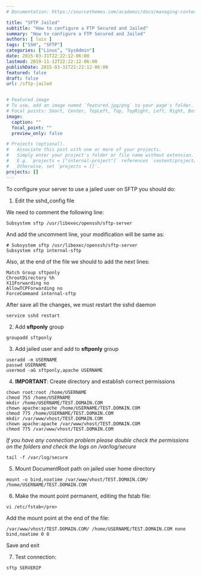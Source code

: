 ```yaml
---
# Documentation: https://sourcethemes.com/academic/docs/managing-content/

title: "SFTP Jailed"
subtitle: "How to configure a FTP Secured and Jailed"
summary: "How to configure a FTP Secured and Jailed"
authors: [ luis ]
tags: ["SSH", "SFTP"]
categories: ["Linux", "SysAdmin"]
date: 2015-03-31T22:22:12-06:00
lastmod: 2019-11-12T22:22:12-06:00
publishDate: 2015-03-31T22:22:12-06:00
featured: false
draft: false
url: /sftp-jailed


# Featured image
# To use, add an image named `featured.jpg/png` to your page's folder.
# Focal points: Smart, Center, TopLeft, Top, TopRight, Left, Right, BottomLeft, Bottom, BottomRight.
image:
  caption: ""
  focal_point: ""
  preview_only: false

# Projects (optional).
#   Associate this post with one or more of your projects.
#   Simply enter your project's folder or file name without extension.
#   E.g. `projects = ["internal-project"]` references `content/project/deep-learning/index.md`.
#   Otherwise, set `projects = []`.
projects: []
---
```


To configure your server to use a jailed user on SFTP you should do:

1. Edit the sshd_config file
  
We need to comment the following line:

```shell
Subsystem sftp /usr/libexec/openssh/sftp-server
```

And add the uncomment line, your modification will be same as:

```shell
# Subsystem sftp /usr/libexec/openssh/sftp-server
Subsystem sftp internal-sftp
```

Also, at the end of the file we should to add the next lines:

```shell
Match Group sftponly
ChrootDirectory %h
X11Forwarding no
AllowTCPForwarding no
ForceCommand internal-sftp
```

After save all the changes, we must restart the sshd daemon

```shell
service sshd restart
```

2. Add **sftponly** group

```shell
groupadd sftponly
```

3. Add jailed user and add to **sftponly** group

```shell
useradd -m USERNAME
passwd USERNAME
usermod -aG sftponly,apache USERNAME
```

4. **IMPORTANT**: Create directory and establish correct permissions

```shell
chown root:root /home/USERNAME
chmod 755 /home/USERNAME
mkdir /home/USERNAME/TEST.DOMAIN.COM
chown apache:apache /home/USERNAME/TEST.DOMAIN.COM
chmod 775 /home/USERNAME/TEST.DOMAIN.COM
mkdir /var/www/vhost/TEST.DOMAIN.COM
chown apache:apache /var/www/vhost/TEST.DOMAIN.COM
chmod 775 /var/www/vhost/TEST.DOMAIN.COM
```

*If you have any connection problem please double check the permissions on the folders and check the logs on /var/log/secure*

```shell
tail -f /var/log/secure
```

5. Mount DocumentRoot path on jailed user home directory

```shell
mount -o bind,noatime /var/www/vhost/TEST.DOMAIN.COM/ /home/USERNAME/TEST.DOMAIN.COM
```

6. Make the mount point permanent, editing the fstab file:

```shell
vi /etc/fstab</pre>
```

Add the mount point at the end of the file:

```shell
/var/www/vhost/TEST.DOMAIN.COM/ /home/USERNAME/TEST.DOMAIN.COM none bind,noatime 0 0
```

Save and exit

7. Test connection:

```shell
sftp SERVERIP
```